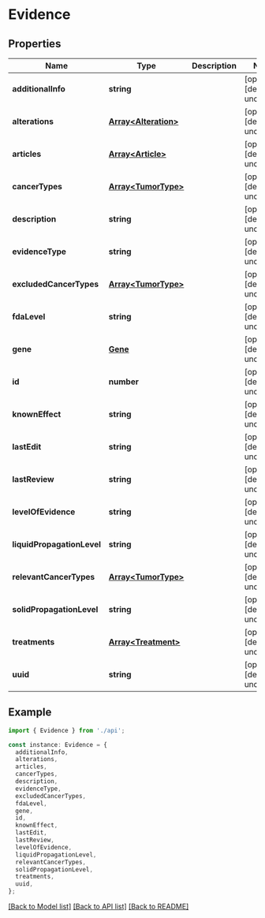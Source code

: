 # Evidence

## Properties

| Name                       | Type                                         | Description | Notes                             |
| -------------------------- | -------------------------------------------- | ----------- | --------------------------------- |
| **additionalInfo**         | **string**                                   |             | [optional] [default to undefined] |
| **alterations**            | [**Array&lt;Alteration&gt;**](Alteration.md) |             | [optional] [default to undefined] |
| **articles**               | [**Array&lt;Article&gt;**](Article.md)       |             | [optional] [default to undefined] |
| **cancerTypes**            | [**Array&lt;TumorType&gt;**](TumorType.md)   |             | [optional] [default to undefined] |
| **description**            | **string**                                   |             | [optional] [default to undefined] |
| **evidenceType**           | **string**                                   |             | [optional] [default to undefined] |
| **excludedCancerTypes**    | [**Array&lt;TumorType&gt;**](TumorType.md)   |             | [optional] [default to undefined] |
| **fdaLevel**               | **string**                                   |             | [optional] [default to undefined] |
| **gene**                   | [**Gene**](Gene.md)                          |             | [optional] [default to undefined] |
| **id**                     | **number**                                   |             | [optional] [default to undefined] |
| **knownEffect**            | **string**                                   |             | [optional] [default to undefined] |
| **lastEdit**               | **string**                                   |             | [optional] [default to undefined] |
| **lastReview**             | **string**                                   |             | [optional] [default to undefined] |
| **levelOfEvidence**        | **string**                                   |             | [optional] [default to undefined] |
| **liquidPropagationLevel** | **string**                                   |             | [optional] [default to undefined] |
| **relevantCancerTypes**    | [**Array&lt;TumorType&gt;**](TumorType.md)   |             | [optional] [default to undefined] |
| **solidPropagationLevel**  | **string**                                   |             | [optional] [default to undefined] |
| **treatments**             | [**Array&lt;Treatment&gt;**](Treatment.md)   |             | [optional] [default to undefined] |
| **uuid**                   | **string**                                   |             | [optional] [default to undefined] |

## Example

```typescript
import { Evidence } from './api';

const instance: Evidence = {
  additionalInfo,
  alterations,
  articles,
  cancerTypes,
  description,
  evidenceType,
  excludedCancerTypes,
  fdaLevel,
  gene,
  id,
  knownEffect,
  lastEdit,
  lastReview,
  levelOfEvidence,
  liquidPropagationLevel,
  relevantCancerTypes,
  solidPropagationLevel,
  treatments,
  uuid,
};
```

[[Back to Model list]](../README.md#documentation-for-models) [[Back to API list]](../README.md#documentation-for-api-endpoints) [[Back to README]](../README.md)
